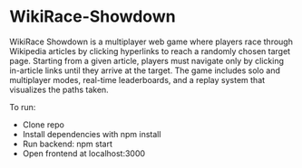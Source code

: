 # WikiRace-Showdown
WikiRace Showdown is a multiplayer web game where players race through Wikipedia articles by clicking hyperlinks to reach a randomly chosen target page. Starting from a given article, players must navigate only by clicking in-article links until they arrive at the target. The game includes solo and multiplayer modes, real-time leaderboards, and a replay system that visualizes the paths taken.

To run:
-	Clone repo
-	Install dependencies with npm install
-	Run backend: npm start
-	Open frontend at localhost:3000
